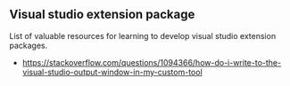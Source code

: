 ## Visual studio extension package
List of valuable resources for learning to develop visual studio extension packages.

- https://stackoverflow.com/questions/1094366/how-do-i-write-to-the-visual-studio-output-window-in-my-custom-tool
